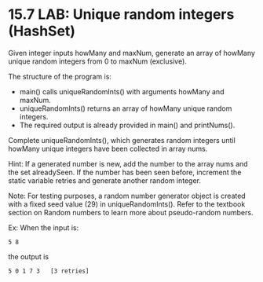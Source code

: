 # 15.7 LAB: Unique random integers (HashSet)

Given integer inputs howMany and maxNum, generate an array of howMany unique random integers from 0 to maxNum (exclusive).

The structure of the program is:

- main() calls uniqueRandomInts() with arguments howMany and maxNum.
- uniqueRandomInts() returns an array of howMany unique random integers.
- The required output is already provided in main() and printNums().

Complete uniqueRandomInts(), which generates random integers until howMany unique integers have been collected in array nums.

Hint: If a generated number is new, add the number to the array nums and the set alreadySeen. If the number has been seen before, increment the static variable retries and generate another random integer.

Note: For testing purposes, a random number generator object is created with a fixed seed value (29) in uniqueRandomInts(). Refer to the textbook section on Random numbers to learn more about pseudo-random numbers.

Ex: When the input is:
```
5 8
```
the output is
```
5 0 1 7 3   [3 retries]
```
